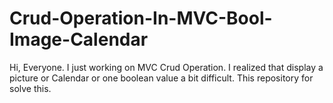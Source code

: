# Crud-Operation-In-MVC-Bool-Image-Calendar

Hi, Everyone. I just working on MVC Crud Operation. I realized that display a picture or Calendar or one boolean value a bit difficult. This repository for solve this.

